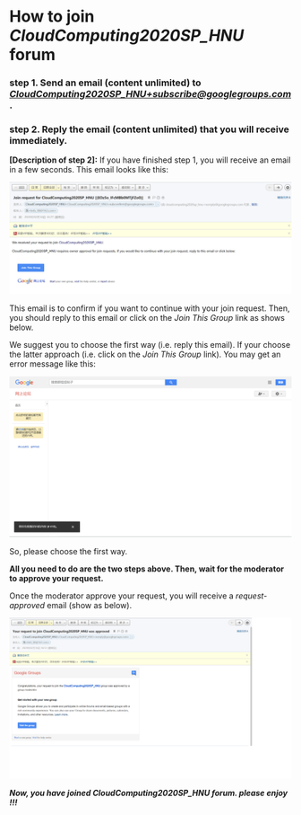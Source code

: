 # How to join *CloudComputing2020SP_HNU* forum

### step 1. Send an email (content unlimited) to ***CloudComputing2020SP_HNU+subscribe@googlegroups.com***.

### step 2. Reply the email (content unlimited) that you will receive immediately. 

**[Description of step 2]:** If you have finished step 1, you will receive an email in a few seconds. This email looks like this:

<div align=center>

![rq_confirm_email](img/rq_confirm_email.png "the join request confirmation email")
</div>

This email is to confirm if you want to continue with your join request. Then, you should reply to this email or click on the *Join This Group* link as shows below. 

We suggest you to choose the first way (i.e. reply this email). If your choose the latter approach (i.e. click on the *Join This Group* link). You may get an error message like this: 

<div align=center>

![link_error](img/link_error.png "error message")
</div>

So, please choose the first way.

**All you need to do are the two steps above. Then, wait for the moderator to approve your request.**

Once the moderator approve your request, you will receive a *request-approved* email (show as below). 

<div align=center>

![request_approved](img/request_approved.png "request_approved email")
</div>

***Now, you have joined *CloudComputing2020SP_HNU* forum. please enjoy !!!***